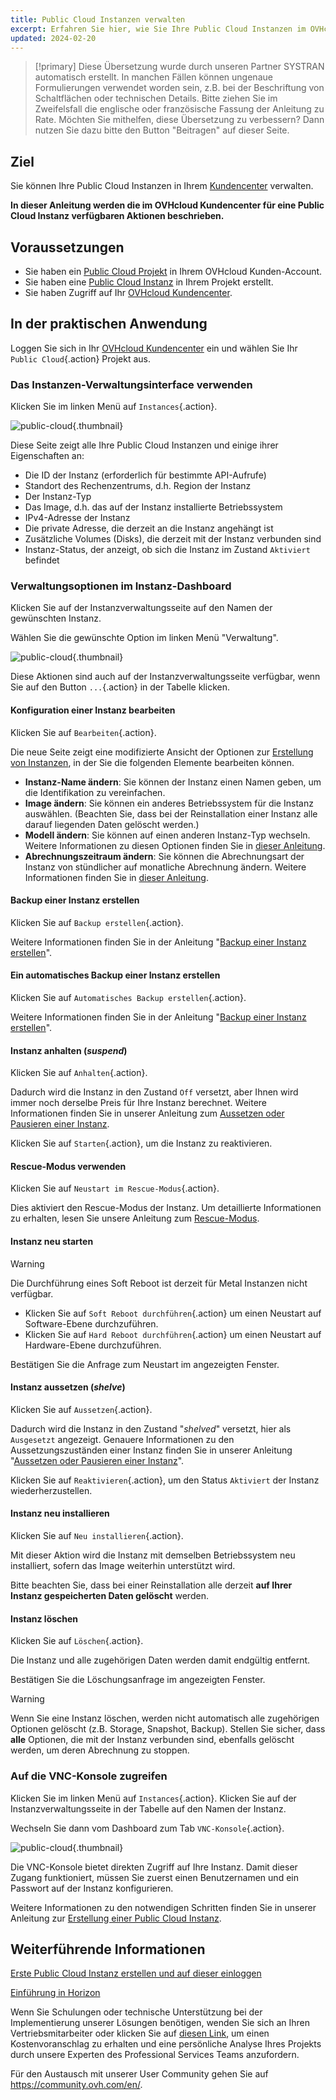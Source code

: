 ```yaml
---
title: Public Cloud Instanzen verwalten
excerpt: Erfahren Sie hier, wie Sie Ihre Public Cloud Instanzen im OVHcloud Kundencenter verwalten
updated: 2024-02-20
---
```


> [!primary]
> Diese Übersetzung wurde durch unseren Partner SYSTRAN automatisch erstellt. In manchen Fällen können ungenaue Formulierungen verwendet worden sein, z.B. bei der Beschriftung von Schaltflächen oder technischen Details. Bitte ziehen Sie im Zweifelsfall die englische oder französische Fassung der Anleitung zu Rate. Möchten Sie mithelfen, diese Übersetzung zu verbessern? Dann nutzen Sie dazu bitte den Button "Beitragen" auf dieser Seite.
>

## Ziel

Sie können Ihre Public Cloud Instanzen in Ihrem [Kundencenter](/links/manager) verwalten.

**In dieser Anleitung werden die im OVHcloud Kundencenter für eine Public Cloud Instanz verfügbaren Aktionen beschrieben.**

## Voraussetzungen

- Sie haben ein [Public Cloud Projekt](https://www.ovhcloud.com/de/public-cloud/) in Ihrem OVHcloud Kunden-Account.
- Sie haben eine [Public Cloud Instanz](/pages/public_cloud/compute/public-cloud-first-steps) in Ihrem Projekt erstellt.
- Sie haben Zugriff auf Ihr [OVHcloud Kundencenter](/links/manager).

## In der praktischen Anwendung

Loggen Sie sich in Ihr [OVHcloud Kundencenter](/links/manager) ein und wählen Sie Ihr `Public Cloud`{.action} Projekt aus.

### Das Instanzen-Verwaltungsinterface verwenden

Klicken Sie im linken Menü auf `Instances`{.action}. 

![public-cloud](images/compute-2024.png){.thumbnail}

Diese Seite zeigt alle Ihre Public Cloud Instanzen und einige ihrer Eigenschaften an:

- Die ID der Instanz (erforderlich für bestimmte API-Aufrufe)
- Standort des Rechenzentrums, d.h. Region der Instanz
- Der Instanz-Typ
- Das Image, d.h. das auf der Instanz installierte Betriebssystem
- IPv4-Adresse der Instanz
- Die private Adresse, die derzeit an die Instanz angehängt ist
- Zusätzliche Volumes (Disks), die derzeit mit der Instanz verbunden sind
- Instanz-Status, der anzeigt, ob sich die Instanz im Zustand `Aktiviert` befindet

### Verwaltungsoptionen im Instanz-Dashboard

Klicken Sie auf der Instanzverwaltungsseite auf den Namen der gewünschten Instanz.

Wählen Sie die gewünschte Option im linken Menü "Verwaltung".

![public-cloud](images/management.png){.thumbnail}

Diese Aktionen sind auch auf der Instanzverwaltungsseite verfügbar, wenn Sie auf den Button `...`{.action} in der Tabelle klicken.

#### Konfiguration einer Instanz bearbeiten

Klicken Sie auf `Bearbeiten`{.action}.

Die neue Seite zeigt eine modifizierte Ansicht der Optionen zur [Erstellung von Instanzen](/pages/public_cloud/compute/public-cloud-first-steps), in der Sie die folgenden Elemente bearbeiten können.

- **Instanz-Name ändern**: Sie können der Instanz einen Namen geben, um die Identifikation zu vereinfachen.
- **Image ändern**: Sie können ein anderes Betriebssystem für die Instanz auswählen. (Beachten Sie, dass bei der Reinstallation einer Instanz alle darauf liegenden Daten gelöscht werden.)
- **Modell ändern**: Sie können auf einen anderen Instanz-Typ wechseln. Weitere Informationen zu diesen Optionen finden Sie in [dieser Anleitung](/pages/public_cloud/compute/public-cloud-first-steps#model).
- **Abrechnungszeitraum ändern**: Sie können die Abrechnungsart der Instanz von stündlicher auf monatliche Abrechnung ändern. Weitere Informationen finden Sie in [dieser Anleitung](/pages/account_and_service_management/managing_billing_payments_and_services/changing_hourly_monthly_billing).

#### Backup einer Instanz erstellen

Klicken Sie auf `Backup erstellen`{.action}.

Weitere Informationen finden Sie in der Anleitung "[Backup einer Instanz erstellen](/pages/public_cloud/compute/save_an_instance)". 

#### Ein automatisches Backup einer Instanz erstellen

Klicken Sie auf `Automatisches Backup erstellen`{.action}.

Weitere Informationen finden Sie in der Anleitung "[Backup einer Instanz erstellen](/pages/public_cloud/compute/save_an_instance#automatisches-backup-einer-instanz-erstellen)".

#### Instanz anhalten (*suspend*)

Klicken Sie auf `Anhalten`{.action}.

Dadurch wird die Instanz in den Zustand `Off` versetzt, aber Ihnen wird immer noch derselbe Preis für Ihre Instanz berechnet. Weitere Informationen finden Sie in unserer Anleitung zum [Aussetzen oder Pausieren einer Instanz](/pages/public_cloud/compute/suspend_or_pause_an_instance#anhalten-einer-instanz-suspend).

Klicken Sie auf `Starten`{.action}, um die Instanz zu reaktivieren.

#### Rescue-Modus verwenden

Klicken Sie auf `Neustart im Rescue-Modus`{.action}.

Dies aktiviert den Rescue-Modus der Instanz. Um detaillierte Informationen zu erhalten, lesen Sie unsere Anleitung zum [Rescue-Modus](/pages/public_cloud/compute/put_an_instance_in_rescue_mode).

#### Instanz neu starten

> [!warning]
> Die Durchführung eines Soft Reboot ist derzeit für Metal Instanzen nicht verfügbar.
>

- Klicken Sie auf `Soft Reboot durchführen`{.action} um einen Neustart auf Software-Ebene durchzuführen.
- Klicken Sie auf `Hard Reboot durchführen`{.action} um einen Neustart auf Hardware-Ebene durchzuführen.

Bestätigen Sie die Anfrage zum Neustart im angezeigten Fenster.

#### Instanz aussetzen (*shelve*)

Klicken Sie auf `Aussetzen`{.action}.

Dadurch wird die Instanz in den Zustand "*shelved*" versetzt, hier als `Ausgesetzt` angezeigt. Genauere Informationen zu den Aussetzungszuständen einer Instanz finden Sie in unserer Anleitung "[Aussetzen oder Pausieren einer Instanz](/pages/public_cloud/compute/suspend_or_pause_an_instance#aussetzen-einer-instanz-shelve)".

Klicken Sie auf `Reaktivieren`{.action}, um den Status `Aktiviert` der Instanz wiederherzustellen.

#### Instanz neu installieren

Klicken Sie auf `Neu installieren`{.action}.

Mit dieser Aktion wird die Instanz mit demselben Betriebssystem neu installiert, sofern das Image weiterhin unterstützt wird.

Bitte beachten Sie, dass bei einer Reinstallation alle derzeit **auf Ihrer Instanz gespeicherten Daten gelöscht** werden.

#### Instanz löschen

Klicken Sie auf `Löschen`{.action}.

Die Instanz und alle zugehörigen Daten werden damit endgültig entfernt.

Bestätigen Sie die Löschungsanfrage im angezeigten Fenster.

> [!warning]
> Wenn Sie eine Instanz löschen, werden nicht automatisch alle zugehörigen Optionen gelöscht (z.B. Storage, Snapshot, Backup). Stellen Sie sicher, dass **alle** Optionen, die mit der Instanz verbunden sind, ebenfalls gelöscht werden, um deren Abrechnung zu stoppen.
>

### Auf die VNC-Konsole zugreifen <a name="accessvnc"></a>

Klicken Sie im linken Menü auf `Instances`{.action}. Klicken Sie auf der Instanzverwaltungsseite in der Tabelle auf den Namen der Instanz.

Wechseln Sie dann vom Dashboard zum Tab `VNC-Konsole`{.action}.

![public-cloud](images/vnc1.png){.thumbnail}

Die VNC-Konsole bietet direkten Zugriff auf Ihre Instanz. Damit dieser Zugang funktioniert, müssen Sie zuerst einen Benutzernamen und ein Passwort auf der Instanz konfigurieren. 

Weitere Informationen zu den notwendigen Schritten finden Sie in unserer Anleitung zur [Erstellung einer Public Cloud Instanz](/pages/public_cloud/compute/public-cloud-first-steps#vnc-console).

## Weiterführende Informationen

[Erste Public Cloud Instanz erstellen und auf dieser einloggen](/pages/public_cloud/compute/public-cloud-first-steps)

[Einführung in Horizon](/pages/public_cloud/compute/introducing_horizon)

Wenn Sie Schulungen oder technische Unterstützung bei der Implementierung unserer Lösungen benötigen, wenden Sie sich an Ihren Vertriebsmitarbeiter oder klicken Sie auf [diesen Link](/links/professional-services), um einen Kostenvoranschlag zu erhalten und eine persönliche Analyse Ihres Projekts durch unsere Experten des Professional Services Teams anzufordern.

Für den Austausch mit unserer User Community gehen Sie auf <https://community.ovh.com/en/>.
